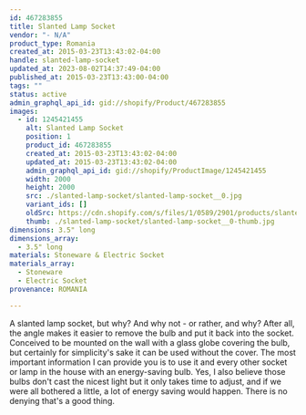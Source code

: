 ```yaml
---
id: 467283855
title: Slanted Lamp Socket
vendor: "- N/A"
product_type: Romania
created_at: 2015-03-23T13:43:02-04:00
handle: slanted-lamp-socket
updated_at: 2023-08-02T14:37:49-04:00
published_at: 2015-03-23T13:43:00-04:00
tags: ""
status: active
admin_graphql_api_id: gid://shopify/Product/467283855
images:
  - id: 1245421455
    alt: Slanted Lamp Socket
    position: 1
    product_id: 467283855
    created_at: 2015-03-23T13:43:02-04:00
    updated_at: 2015-03-23T13:43:02-04:00
    admin_graphql_api_id: gid://shopify/ProductImage/1245421455
    width: 2000
    height: 2000
    src: ./slanted-lamp-socket/slanted-lamp-socket__0.jpg
    variant_ids: []
    oldSrc: https://cdn.shopify.com/s/files/1/0589/2901/products/slanted_lamp_socket.jpeg?v=1427132582
    thumb: ./slanted-lamp-socket/slanted-lamp-socket__0-thumb.jpg
dimensions: 3.5" long
dimensions_array:
  - 3.5" long
materials: Stoneware & Electric Socket
materials_array:
  - Stoneware
  - Electric Socket
provenance: ROMANIA

---
```


A slanted lamp socket, but why? And why not - or rather, and why? After all, the angle makes it easier to remove the bulb and put it back into the socket. Conceived to be mounted on the wall with a glass globe covering the bulb, but certainly for simplicity's sake it can be used without the cover. The most important information I can provide you is to use it and every other socket or lamp in the house with an energy-saving bulb. Yes, I also believe those bulbs don't cast the nicest light but it only takes time to adjust, and if we were all bothered a little, a lot of energy saving would happen. There is no denying that's a good thing.
